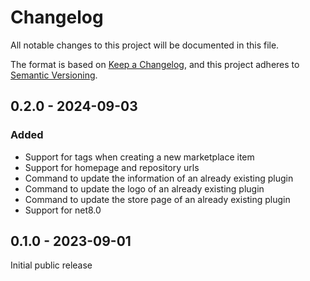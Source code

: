 # Changelog

All notable changes to this project will be documented in this file.

The format is based on [Keep a Changelog](https://keepachangelog.com/en/1.0.0/),
and this project adheres to [Semantic Versioning](https://semver.org/spec/v2.0.0.html).

## 0.2.0 - 2024-09-03

### Added

- Support for tags when creating a new marketplace item
- Support for homepage and repository urls
- Command to update the information of an already existing plugin
- Command to update the logo of an already existing plugin
- Command to update the store page of an already existing plugin
- Support for net8.0

## 0.1.0 - 2023-09-01

Initial public release
